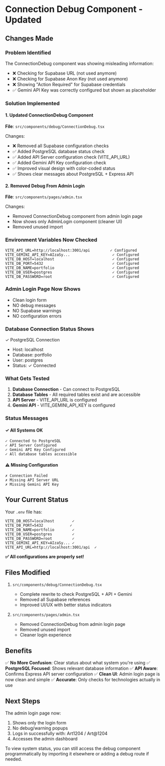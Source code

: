 # Connection Debug Component - Updated

## Changes Made

### Problem Identified
The ConnectionDebug component was showing misleading information:
- ❌ Checking for Supabase URL (not used anymore)
- ❌ Checking for Supabase Anon Key (not used anymore)
- ❌ Showing "Action Required" for Supabase credentials
- ✅ Gemini API Key was correctly configured but shown as placeholder

### Solution Implemented

#### 1. Updated ConnectionDebug Component
**File**: `src/components/debug/ConnectionDebug.tsx`

Changes:
- ❌ Removed all Supabase configuration checks
- ✅ Added PostgreSQL database status check
- ✅ Added API Server configuration check (VITE_API_URL)
- ✅ Added Gemini API Key configuration check
- ✅ Improved visual design with color-coded status
- ✅ Shows clear messages about PostgreSQL + Express API

#### 2. Removed Debug From Admin Login
**File**: `src/components/pages/admin.tsx`

Changes:
- Removed ConnectionDebug component from admin login page
- Now shows only AdminLogin component (cleaner UI)
- Removed unused import

### Environment Variables Now Checked

```
VITE_API_URL=http://localhost:3001/api         ✓ Configured
VITE_GEMINI_API_KEY=AIzaSy...                   ✓ Configured
VITE_DB_HOST=localhost                          ✓ Configured
VITE_DB_PORT=5432                               ✓ Configured
VITE_DB_NAME=portfolio                          ✓ Configured
VITE_DB_USER=postgres                           ✓ Configured
VITE_DB_PASSWORD=root                           ✓ Configured
```

### Admin Login Page Now Shows
- Clean login form
- NO debug messages
- NO Supabase warnings
- NO configuration errors

### Database Connection Status Shows
✓ PostgreSQL Connection
- Host: localhost
- Database: portfolio
- User: postgres
- Status: ✓ Connected

### What Gets Tested
1. **Database Connection** - Can connect to PostgreSQL
2. **Database Tables** - All required tables exist and are accessible
3. **API Server** - VITE_API_URL is configured
4. **Gemini API** - VITE_GEMINI_API_KEY is configured

### Status Messages

#### ✓ All Systems OK
```
✓ Connected to PostgreSQL
✓ API Server Configured
✓ Gemini API Key Configured
✓ All database tables accessible
```

#### ⚠️ Missing Configuration
```
✗ Connection Failed
✗ Missing API Server URL
✗ Missing Gemini API Key
```

## Your Current Status

Your `.env` file has:
```
VITE_DB_HOST=localhost        ✓
VITE_DB_PORT=5432            ✓
VITE_DB_NAME=portfolio        ✓
VITE_DB_USER=postgres         ✓
VITE_DB_PASSWORD=root         ✓
VITE_GEMINI_API_KEY=AIzaSy... ✓
VITE_API_URL=http://localhost:3001/api  ✓
```

**✅ All configurations are properly set!**

## Files Modified

1. `src/components/debug/ConnectionDebug.tsx`
   - Complete rewrite to check PostgreSQL + API + Gemini
   - Removed all Supabase references
   - Improved UI/UX with better status indicators

2. `src/components/pages/admin.tsx`
   - Removed ConnectionDebug from admin login page
   - Removed unused import
   - Cleaner login experience

## Benefits

✅ **No More Confusion**: Clear status about what system you're using
✅ **PostgreSQL Focused**: Shows relevant database information
✅ **API Aware**: Confirms Express API server configuration
✅ **Clean UI**: Admin login page is now clean and simple
✅ **Accurate**: Only checks for technologies actually in use

## Next Steps

The admin login page now:
1. Shows only the login form
2. No debug/warning popups
3. Logs in successfully with: Art1204 / Art@1204
4. Accesses the admin dashboard

To view system status, you can still access the debug component programmatically by importing it elsewhere or adding a debug route if needed.
